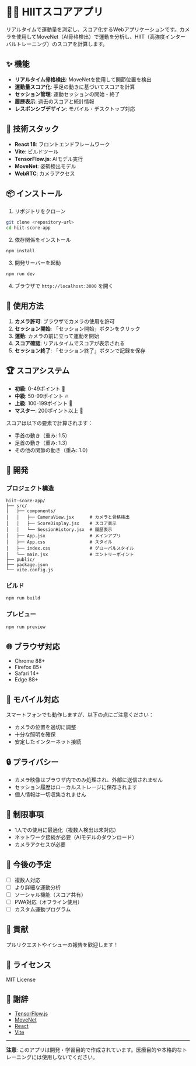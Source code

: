# 🏃‍♂️ HIITスコアアプリ

リアルタイムで運動量を測定し、スコア化するWebアプリケーションです。カメラを使用してMoveNet（AI骨格検出）で運動を分析し、HIIT（高強度インターバルトレーニング）のスコアを計算します。

## ✨ 機能

- **リアルタイム骨格検出**: MoveNetを使用して関節位置を検出
- **運動量スコア化**: 手足の動きに基づいてスコアを計算
- **セッション管理**: 運動セッションの開始・終了
- **履歴表示**: 過去のスコアと統計情報
- **レスポンシブデザイン**: モバイル・デスクトップ対応

## 🚀 技術スタック

- **React 18**: フロントエンドフレームワーク
- **Vite**: ビルドツール
- **TensorFlow.js**: AIモデル実行
- **MoveNet**: 姿勢検出モデル
- **WebRTC**: カメラアクセス

## 📦 インストール

1. リポジトリをクローン
```bash
git clone <repository-url>
cd hiit-score-app
```

2. 依存関係をインストール
```bash
npm install
```

3. 開発サーバーを起動
```bash
npm run dev
```

4. ブラウザで `http://localhost:3000` を開く

## 🎯 使用方法

1. **カメラ許可**: ブラウザでカメラの使用を許可
2. **セッション開始**: 「セッション開始」ボタンをクリック
3. **運動**: カメラの前に立って運動を開始
4. **スコア確認**: リアルタイムでスコアが表示される
5. **セッション終了**: 「セッション終了」ボタンで記録を保存

## 🏆 スコアシステム

- **初級**: 0-49ポイント 🌱
- **中級**: 50-99ポイント 🔥
- **上級**: 100-199ポイント 💪
- **マスター**: 200ポイント以上 👑

スコアは以下の要素で計算されます：
- 手首の動き（重み: 1.5）
- 足首の動き（重み: 1.3）
- その他の関節の動き（重み: 1.0）

## 🔧 開発

### プロジェクト構造
```
hiit-score-app/
├── src/
│   ├── components/
│   │   ├── CameraView.jsx      # カメラと骨格検出
│   │   ├── ScoreDisplay.jsx    # スコア表示
│   │   └── SessionHistory.jsx  # 履歴表示
│   ├── App.jsx                 # メインアプリ
│   ├── App.css                 # スタイル
│   ├── index.css               # グローバルスタイル
│   └── main.jsx                # エントリーポイント
├── public/
├── package.json
└── vite.config.js
```

### ビルド
```bash
npm run build
```

### プレビュー
```bash
npm run preview
```

## 🌐 ブラウザ対応

- Chrome 88+
- Firefox 85+
- Safari 14+
- Edge 88+

## 📱 モバイル対応

スマートフォンでも動作しますが、以下の点にご注意ください：
- カメラの位置を適切に調整
- 十分な照明を確保
- 安定したインターネット接続

## 🔒 プライバシー

- カメラ映像はブラウザ内でのみ処理され、外部に送信されません
- セッション履歴はローカルストレージに保存されます
- 個人情報は一切収集されません

## 🚧 制限事項

- 1人での使用に最適化（複数人検出は未対応）
- ネットワーク接続が必要（AIモデルのダウンロード）
- カメラアクセスが必要

## 🔮 今後の予定

- [ ] 複数人対応
- [ ] より詳細な運動分析
- [ ] ソーシャル機能（スコア共有）
- [ ] PWA対応（オフライン使用）
- [ ] カスタム運動プログラム

## 🤝 貢献

プルリクエストやイシューの報告を歓迎します！

## 📄 ライセンス

MIT License

## 🙏 謝辞

- [TensorFlow.js](https://www.tensorflow.org/js)
- [MoveNet](https://github.com/tensorflow/tfjs-models/tree/master/pose-detection)
- [React](https://reactjs.org/)
- [Vite](https://vitejs.dev/)

---

**注意**: このアプリは開発・学習目的で作成されています。医療目的や本格的なトレーニングには使用しないでください。
